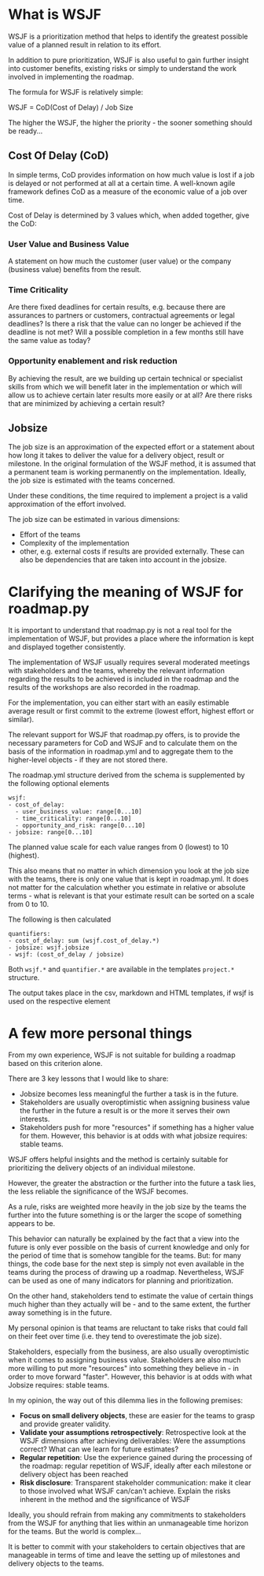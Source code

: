 # What is WSJF

WSJF is a prioritization method that helps to identify the greatest possible value of a planned result in relation to its effort.

In addition to pure prioritization, WSJF is also useful to gain further insight into customer benefits, existing risks or simply to understand the work involved in implementing the roadmap.

The formula for WSJF is relatively simple:

WSJF = CoD(Cost of Delay) / Job Size

The higher the WSJF, the higher the priority - the sooner something should be ready...

## Cost Of Delay (CoD)

In simple terms, CoD provides information on how much value is lost if a job is delayed or not performed at all at a certain time. 
A well-known agile framework defines CoD as a measure of the economic value of a job over time.

Cost of Delay is determined by 3 values which, when added together, give the CoD:

### User Value and Business Value

A statement on how much the customer (user value) or the company (business value) benefits from the result.

### Time Criticality

Are there fixed deadlines for certain results, e.g. because there are assurances to partners or customers, contractual agreements or legal deadlines? Is there a risk that the value can no longer be achieved if the deadline is not met?
Will a possible completion in a few months still have the same value as today?

### Opportunity enablement and risk reduction

By achieving the result, are we building up certain technical or specialist skills from which we will benefit later in the implementation or which will allow us to achieve certain later results more easily or at all?
Are there risks that are minimized by achieving a certain result?

## Jobsize

The job size is an approximation of the expected effort or a statement about how long it takes to deliver the value for a delivery object, result or milestone.
In the original formulation of the WSJF method, it is assumed that a permanent team is working permanently on the implementation. Ideally, the job size is estimated with the teams concerned.

Under these conditions, the time required to implement a project is a valid approximation of the effort involved.

The job size can be estimated in various dimensions:
- Effort of the teams
- Complexity of the implementation
- other, e.g. external costs if results are provided externally. These can also be dependencies that are taken into account in the jobsize.

# Clarifying the meaning of WSJF for roadmap.py

It is important to understand that roadmap.py is not a real tool for the implementation of WSJF, but provides a place where the information is kept and displayed together consistently.

The implementation of WSJF usually requires several moderated meetings with stakeholders and the teams, whereby the relevant information regarding the results to be achieved is included in the roadmap and the results of the workshops are also recorded in the roadmap.

For the implementation, you can either start with an easily estimable average result or first commit to the extreme (lowest effort, highest effort or similar).

The relevant support for WSJF that roadmap.py offers, is to provide the necessary parameters for CoD and WSJF and to calculate them on the basis of the information in roadmap.yml and to aggregate them to the higher-level objects - if they are not stored there.

The roadmap.yml structure derived from the schema is supplemented by the following optional elements

```
wsjf:
- cost_of_delay:
  - user_business_value: range[0...10]
  - time_criticality: range[0...10]
  - opportunity_and_risk: range[0...10]
- jobsize: range[0...10]
```

The planned value scale for each value ranges from 0 (lowest) to 10 (highest).

This also means that no matter in which dimension you look at the job size with the teams, there is only one value that is kept in roadmap.yml. It does not matter for the calculation whether you estimate in relative or absolute terms - what is relevant is that your estimate result can be sorted on a scale from 0 to 10.

The following is then calculated

```
quantifiers:
- cost_of_delay: sum (wsjf.cost_of_delay.*)
- jobsize: wsjf.jobsize
- wsjf: (cost_of_delay / jobsize)
```

Both ```wsjf.*``` and ```quantifier.*``` are available in the templates ```project.*``` structure.

The output takes place in the csv, markdown and HTML templates, if wsjf is used on the respective element

# A few more personal things

From my own experience, WSJF is not suitable for building a roadmap based on this criterion alone. 

There are 3 key lessons that I would like to share:
- Jobsize becomes less meaningful the further a task is in the future.
- Stakeholders are usually overoptimistic when assigning business value the further in the future a result is or the more it serves their own interests.
- Stakeholders push for more "resources" if something has a higher value for them. However, this behavior is at odds with what jobsize requires: stable teams.

WSJF offers helpful insights and the method is certainly suitable for prioritizing the delivery objects of an individual milestone. 

However, the greater the abstraction or the further into the future a task lies, the less reliable the significance of the WSJF becomes.

As a rule, risks are weighted more heavily in the job size by the teams the further into the future something is or the larger the scope of something appears to be. 

This behavior can naturally be explained by the fact that a view into the future is only ever possible on the basis of current knowledge and only for the period of time that is somehow tangible for the teams. 
But: for many things, the code base for the next step is simply not even available in the teams during the process of drawing up a roadmap. Nevertheless, WSJF can be used as one of many indicators for planning and prioritization.

On the other hand, stakeholders tend to estimate the value of certain things much higher than they actually will be - and to the same extent, the further away something is in the future.

My personal opinion is that teams are reluctant to take risks that could fall on their feet over time (i.e. they tend to overestimate the job size). 

Stakeholders, especially from the business, are also usually overoptimistic when it comes to assigning business value.
Stakeholders are also much more willing to put more "resources" into something they believe in - in order to move forward "faster". However, this behavior is at odds with what Jobsize requires: stable teams.

In my opinion, the way out of this dilemma lies in the following premises:
- **Focus on small delivery objects**, these are easier for the teams to grasp and provide greater validity.
- **Validate your assumptions retrospectively**: Retrospective look at the WSJF dimensions after achieving deliverables: Were the assumptions correct? What can we learn for future estimates? 
- **Regular repetition**: Use the experience gained during the processing of the roadmap: regular repetition of WSJF, ideally after each milestone or delivery object has been reached
- **Risk disclosure**: Transparent stakeholder communication: make it clear to those involved what WSJF can/can't achieve. Explain the risks inherent in the method and the significance of WSJF 

Ideally, you should refrain from making any commitments to stakeholders from the WSJF for anything that lies within an unmanageable time horizon for the teams. But the world is complex...

It is better to commit with your stakeholders to certain objectives that are manageable in terms of time and leave the setting up of milestones and delivery objects to the teams.